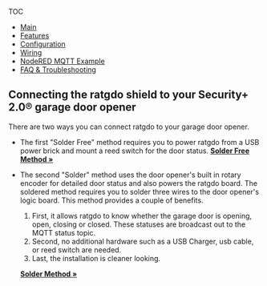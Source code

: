 TOC
* [Main](index.md)
* [Features](01_features.md)
* [Configuration](02_configuration.md)
* [Wiring](03_wiring.md)
* [NodeRED MQTT Example](04_nodered_example.md)
* [FAQ & Troubleshooting](09_faq.md)


## Connecting the ratgdo shield to your Security+ 2.0® garage door opener

There are two ways you can connect ratgdo to your garage door opener.

* The first "Solder Free" method requires you to power ratgdo from a USB power brick and mount a reed switch for the door status.
  **[Solder Free Method &raquo;](03_wiring_solder_free.md)**

* The second "Solder" method uses the door opener's built in rotary encoder for detailed door status and also powers the ratgdo board.
  The soldered method requires you to solder three wires to the door opener's logic board. This method provides a couple of benefits.

  1. First, it allows ratgdo to know whether the garage door is opening, open, closing or closed. These statuses are broadcast out to the MQTT status topic.
  2. Second, no additional hardware such as a USB Charger, usb cable, or reed switch are needed.
  3. Last, the installation is cleaner looking.

  **[Solder Method &raquo;](03_wiring_soldered.md)**
